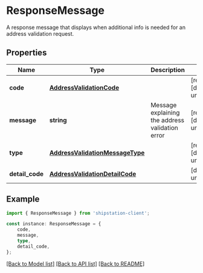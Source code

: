 # ResponseMessage

A response message that displays when additional info is needed for an address validation request.

## Properties

Name | Type | Description | Notes
------------ | ------------- | ------------- | -------------
**code** | [**AddressValidationCode**](AddressValidationCode.md) |  | [readonly] [default to undefined]
**message** | **string** | Message explaining the address validation error | [readonly] [default to undefined]
**type** | [**AddressValidationMessageType**](AddressValidationMessageType.md) |  | [readonly] [default to undefined]
**detail_code** | [**AddressValidationDetailCode**](AddressValidationDetailCode.md) |  | [default to undefined]

## Example

```typescript
import { ResponseMessage } from 'shipstation-client';

const instance: ResponseMessage = {
    code,
    message,
    type,
    detail_code,
};
```

[[Back to Model list]](../README.md#documentation-for-models) [[Back to API list]](../README.md#documentation-for-api-endpoints) [[Back to README]](../README.md)
